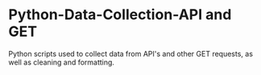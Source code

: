 # Python-Data-Collection-API and GET
Python scripts used to collect data from API's and other GET requests, as well as cleaning and formatting.

